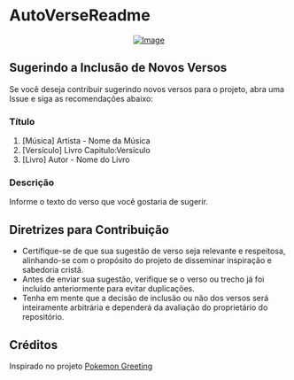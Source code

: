 # AutoVerseReadme

<p align="center">
    <a href="https://git.io/typing-svg">
        <img src="https://readme-typing-svg.demolab.com/?separator=;&font=Fira+Code&height=270&width=500&size=20&pause=100&color=A9FEF7&center=True&vCenter=True&multiline=True&duration=1500&repeat=True&lines=Muitos+entregar%C3%A3o+os+seus+pr%C3%B3prios+irm%C3%A3os%3Bpara+serem+mortos%2C%3Be+os+pais+entregar%C3%A3o+os+filhos.%3BOs+filhos+ficar%C3%A3o+contra+os+pais%3Be+os+matar%C3%A3o.%3BTodos+odiar%C3%A3o+voc%C3%AAs%3Bpor+serem+meus+seguidores.%3BMas+quem+ficar+firme+at%C3%A9+o+fim+ser%C3%A1+salvo%3B%E2%9C%9D%EF%B8%8F+Mateus+10%3A21-22+%E2%9C%9D%EF%B8%8F" alt="Image" />
    </a>
</p>

## Sugerindo a Inclusão de Novos Versos

Se você deseja contribuir sugerindo novos versos para o projeto, abra uma Issue e siga as recomendações abaixo:

### Título

1. [Música] Artista - Nome da Música
2. [Versículo] Livro Capitulo:Versículo
3. [Livro] Autor - Nome do Livro

### Descrição

Informe o texto do verso que você gostaria de sugerir.

## Diretrizes para Contribuição

- Certifique-se de que sua sugestão de verso seja relevante e respeitosa, alinhando-se com o propósito do projeto de disseminar inspiração e sabedoria cristã.
- Antes de enviar sua sugestão, verifique se o verso ou trecho já foi incluído anteriormente para evitar duplicações.
- Tenha em mente que a decisão de inclusão ou não dos versos será inteiramente arbitrária e dependerá da avaliação do proprietário do repositório.

## Créditos

Inspirado no projeto [Pokemon Greeting](https://github.com/isyuricunha/pokemon-greeting)